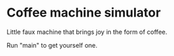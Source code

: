 # Coffee machine simulator
Little faux machine that brings joy in the form of coffee.

Run "main" to get yourself one.
